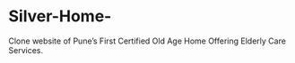 # Silver-Home-
Clone website of   Pune’s First  Certified Old Age Home Offering Elderly Care Services.
